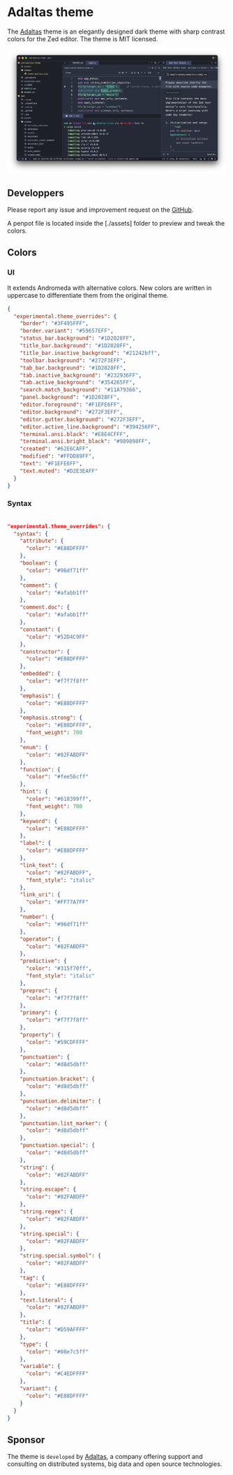 
# Adaltas theme

The [Adaltas](https://www.adaltas.com) theme is an elegantly designed dark theme with sharp contrast colors for the Zed editor. The theme is MIT licensed.

![Theme preview](./assets/preview.png)

## Developpers

Please report any issue and improvement request on the [GitHub](https://github.com/adaltas/zed-adaltas-theme/issues).

A penpot file is located inside the [./assets] folder to preview and tweak the colors.

## Colors

### UI

It extends Andromeda with alternative colors. New colors are written in uppercase to differentiate them from the original theme.

```json
{
  "experimental.theme_overrides": {
    "border": "#3F495FFF",
    "border.variant": "#59657EFF",
    "status_bar.background": "#1D2028FF",
    "title_bar.background": "#1D2028FF",
    "title_bar.inactive_background": "#21242bff",
    "toolbar.background": "#272F3EFF",
    "tab_bar.background": "#1D2028FF",
    "tab.inactive_background": "#232936FF",
    "tab.active_background": "#354265FF",
    "search.match_background": "#11A79366",
    "panel.background": "#1D2028FF",
    "editor.foreground": "#F1EFE6FF",
    "editor.background": "#272F3EFF",
    "editor.gutter.background": "#272F3EFF",
    "editor.active_line.background": "#394256FF",
    "terminal.ansi.black": "#E8E4CFFF",
    "terminal.ansi.bright_black": "#989898FF",
    "created": "#62E6CAFF",
    "modified": "#FFDD89FF",
    "text": "#F1EFE6FF",
    "text.muted": "#D2E3EAFF"
  }
}
```

### Syntax

```json

"experimental.theme_overrides": {
  "syntax": {
    "attribute": {
      "color": "#E88DFFFF"
    },
    "boolean": {
      "color": "#96df71ff"
    },
    "comment": {
      "color": "#afabb1ff"
    },
    "comment.doc": {
      "color": "#afabb1ff"
    },
    "constant": {
      "color": "#52D4C9FF"
    },
    "constructor": {
      "color": "#E88DFFFF"
    },
    "embedded": {
      "color": "#f7f7f8ff"
    },
    "emphasis": {
      "color": "#E88DFFFF"
    },
    "emphasis.strong": {
      "color": "#E88DFFFF",
      "font_weight": 700
    },
    "enum": {
      "color": "#82FABDFF"
    },
    "function": {
      "color": "#fee56cff"
    },
    "hint": {
      "color": "#618399ff",
      "font_weight": 700
    },
    "keyword": {
      "color": "#E88DFFFF"
    },
    "label": {
      "color": "#E88DFFFF"
    },
    "link_text": {
      "color": "#82FABDFF",
      "font_style": "italic"
    },
    "link_uri": {
      "color": "#FF77A7FF"
    },
    "number": {
      "color": "#96df71ff"
    },
    "operator": {
      "color": "#82FABDFF"
    },
    "predictive": {
      "color": "#315f70ff",
      "font_style": "italic"
    },
    "preproc": {
      "color": "#f7f7f8ff"
    },
    "primary": {
      "color": "#f7f7f8ff"
    },
    "property": {
      "color": "#59CDFFFF"
    },
    "punctuation": {
      "color": "#d8d5dbff"
    },
    "punctuation.bracket": {
      "color": "#d8d5dbff"
    },
    "punctuation.delimiter": {
      "color": "#d8d5dbff"
    },
    "punctuation.list_marker": {
      "color": "#d8d5dbff"
    },
    "punctuation.special": {
      "color": "#d8d5dbff"
    },
    "string": {
      "color": "#82FABDFF"
    },
    "string.escape": {
      "color": "#82FABDFF"
    },
    "string.regex": {
      "color": "#82FABDFF"
    },
    "string.special": {
      "color": "#82FABDFF"
    },
    "string.special.symbol": {
      "color": "#82FABDFF"
    },
    "tag": {
      "color": "#E88DFFFF"
    },
    "text.literal": {
      "color": "#82FABDFF"
    },
    "title": {
      "color": "#D59AFFFF"
    },
    "type": {
      "color": "#08e7c5ff"
    },
    "variable": {
      "color": "#C4EDFFFF"
    },
    "variant": {
      "color": "#E88DFFFF"
    }
  }
}
```

## Sponsor

The theme is `developed` by [Adaltas](https://www.adaltas.com), a company offering support and consulting on distributed systems, big data and open source technologies.
